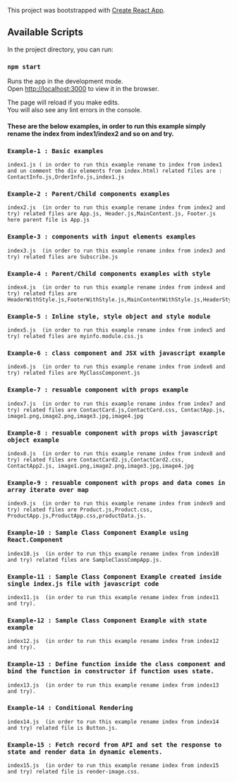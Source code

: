 This project was bootstrapped with [Create React App](https://github.com/facebook/create-react-app).

## Available Scripts

In the project directory, you can run:

### `npm start`

Runs the app in the development mode.<br />
Open [http://localhost:3000](http://localhost:3000) to view it in the browser.

The page will reload if you make edits.<br />
You will also see any lint errors in the console.

<h4>These are the below examples, in order to run this example simply rename the index from index1/index2 and so on and try.</h4>

### `Example-1 : Basic examples`
    index1.js ( in order to run this example rename to index from index1 and un comment the div elements from index.html) related files are : ContactInfo.js,OrderInfo.js,index1.js

### `Example-2 : Parent/Child components examples`
    index2.js  (in order to run this example rename index from index2 and try) related files are App.js, Header.js,MainContent.js, Footer.js here parent file is App.js

### `Example-3 : components with input elements examples`
    index3.js  (in order to run this example rename index from index3 and try) related files are Subscribe.js

### `Example-4 : Parent/Child components examples with style`
    index4.js  (in order to run this example rename index from index4 and try) related files are HeaderWithStyle.js,FooterWithStyle.js,MainContentWithStyle.js,HeaderStyle.css,FooterStyle.css,MaintContentStyle.css,AppInfo.js

### `Example-5 : Inline style, style object and style module`
    index5.js  (in order to run this example rename index from index5 and try) related files are myinfo.module.css.js

### `Example-6 : class component and JSX with javascript example`
    index6.js  (in order to run this example rename index from index6 and try) related files are MyClassComponent.js

### `Example-7 : resuable component with props example`
    index7.js  (in order to run this example rename index from index7 and try) related files are ContactCard.js,ContactCard.css, ContactApp.js, image1.png,image2.png,image3.jpg,image4.jpg

### `Example-8 : resuable component with props with javascript object example`
    index8.js  (in order to run this example rename index from index8 and try) related files are ContactCard2.js,ContactCard2.css, ContactApp2.js, image1.png,image2.png,image3.jpg,image4.jpg

### `Example-9 : resuable component with props and data comes in array iterate over map`
    index9.js  (in order to run this example rename index from index9 and try) related files are Product.js,Product.css, ProductApp.js,ProductApp.css,productData.js.

### `Example-10 : Sample Class Component Example using React.Component`
    index10.js  (in order to run this example rename index from index10 and try) related files are SampleClassCompApp.js.

### `Example-11 : Sample Class Component Example created inside single index.js file with javascript code`
    index11.js  (in order to run this example rename index from index11 and try).

### `Example-12 : Sample Class Component Example with state example`
    index12.js  (in order to run this example rename index from index12 and try).

### `Example-13 : Define function inside the class component and bind the function in constructor if function uses state.`
    index13.js  (in order to run this example rename index from index13 and try).

### `Example-14 : Conditional Rendering`
    index14.js  (in order to run this example rename index from index14 and try) related file is Button.js.

### `Example-15 : Fetch record from API and set the response to state and render data in dynamic elements.`
    index15.js  (in order to run this example rename index from index15 and try) related file is render-image.css.